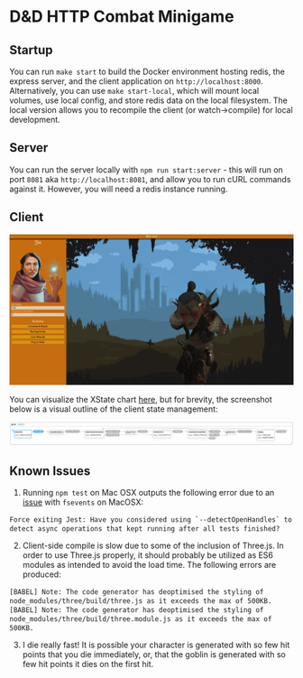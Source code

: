 # D&D HTTP Combat Minigame

## Startup

You can run `make start` to build the Docker environment hosting redis, the express server, and the client application on `http://localhost:8000`. Alternatively, you can use  `make start-local`, which will mount local volumes, use local config, and store redis data on the local filesystem. The local version allows you to recompile the client (or watch->compile) for local development.

## Server

You can run the server locally with `npm run start:server` - this will run on port `8081` aka `http://localhost:8081`, and allow you to run cURL commands against it. However, you will need a redis instance running.

## Client

![Client Application in Browser](./docs/images/client-screenshot.png)

You can visualize the XState chart [here](https://xstate.js.org/viz/?gist=70eae880cc0e152d499dcfad5e82ea8a), but for brevity, the screenshot below is a visual outline of the client state management:

![XState Visualization of Client](./docs/images/client-state-diagram.png)

## Known Issues

1. Running `npm test` on Mac OSX outputs the following error due to an [issue](https://github.com/facebook/jest/issues/10777) with `fsevents` on MacOSX:
```
Force exiting Jest: Have you considered using `--detectOpenHandles` to detect async operations that kept running after all tests finished?
```

2. Client-side compile is slow due to some of the inclusion of Three.js. In order to use Three.js properly, it should probably be utilized as ES6 modules as intended to avoid the load time. The following errors are produced:
```
[BABEL] Note: The code generator has deoptimised the styling of node_modules/three/build/three.js as it exceeds the max of 500KB.
[BABEL] Note: The code generator has deoptimised the styling of node_modules/three/build/three.module.js as it exceeds the max of 500KB.
```

3. I die really fast! It is possible your character is generated with so few hit points that you die immediately, or, that the goblin is generated with so few hit points it dies on the first hit.
